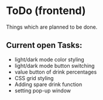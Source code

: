 # ToDo (frontend)

Things which are planned to be done.

## Current open Tasks:

- light/dark mode color styling
- light/dark mode button switching
- value button of drink percentages
- CSS grid styling
- Adding spare drink function
- setting pop-up window